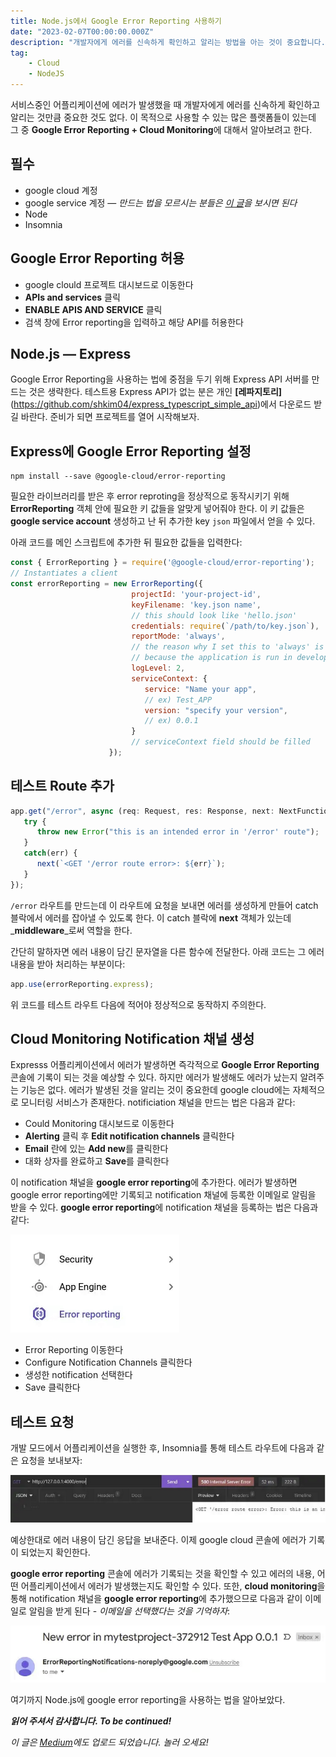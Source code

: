 ```yaml
---
title: Node.js에서 Google Error Reporting 사용하기
date: "2023-02-07T00:00:00.000Z"
description: "개발자에게 에러를 신속하게 확인하고 알리는 방법을 아는 것이 중요합니다. Google Error Reporting을 통해 그 방법을 구현하는 방법을 알아봅니다."
tag: 
    - Cloud
    - NodeJS
---
```


서비스중인 어플리케이션에 에러가 발생했을 때 개발자에게 에러를 신속하게 확인하고 알리는 것만큼 중요한 것도 없다. 이 목적으로 사용할 수 있는 많은 플랫폼들이 있는데 그 중 **Google Error Reporting + Cloud Monitoring**에 대해서 알아보려고 한다.

## 필수
- google cloud 계정
- google service 계정 — _만드는 법을 모르시는 분들은 [이 글](https://shkim04.github.io/nodejs-에서-google-sheet-사용하는법)을 보시면 된다_
- Node
- Insomnia

## Google Error Reporting 허용
- google clould 프로젝트 대시보드로 이동한다
- **APIs and services** 클릭
- **ENABLE APIS AND SERVICE** 클릭
- 검색 창에 Error reporting을 입력하고 해당 API를 허용한다

## Node.js — Express
Google Error Reporting을 사용하는 법에 중점을 두기 위해 Express API 서버를 만드는 것은 생략한다. 테스트용 Express API가 없는 분은 개인 **[레파지토리]**(https://github.com/shkim04/express_typescript_simple_api)에서 다운로드 받길 바란다. 준비가 되면 프로젝트를 열어 시작해보자.

##  Express에 Google Error Reporting 설정
```
npm install --save @google-cloud/error-reporting
```
필요한 라이브러리를 받은 후 error reproting을 정상적으로 동작시키기 위해 **ErrorReporting** 객체 안에 필요한 키 값들을 알맞게 넣어줘야 한다. 이 키 값들은 **google service account** 생성하고 난 뒤 추가한 key `json` 파일에서 얻을 수 있다. 

아래 코드를 메인 스크립트에 추가한 뒤 필요한 값들을 입력한다:

```js
const { ErrorReporting } = require('@google-cloud/error-reporting');
// Instantiates a client
const errorReporting = new ErrorReporting({
                           projectId: 'your-project-id',
                           keyFilename: 'key.json name',
                           // this should look like 'hello.json'
                           credentials: require(`/path/to/key.json`),
                           reportMode: 'always',
                           // the reason why I set this to 'always' is 
                           // because the application is run in development mode
                           logLevel: 2,
                           serviceContext: {
                              service: "Name your app",
                              // ex) Test_APP
                              version: "specify your version",
                              // ex) 0.0.1
                           }
                           // serviceContext field should be filled
                      });
```

## 테스트 Route 추가
```js
app.get("/error", async (req: Request, res: Response, next: NextFunction): Promise<void> => {
   try {
      throw new Error("this is an intended error in '/error' route");
   }
   catch(err) {
      next(`<GET '/error route error>: ${err}`);
   }
});
```
`/error` 라우트를 만드는데 이 라우트에 요청을 보내면 에러를 생성하게 만들어 catch 블락에서 에러를 잡아낼 수 있도록 한다. 이 catch 블락에 **next** 객체가 있는데 _**middleware**_로써 역할을 한다. 

간단히 말하자면 에러 내용이 담긴 문자열을 다른 함수에 전달한다. 아래 코드는 그 에러 내용을 받아 처리하는 부분이다:

```js
app.use(errorReporting.express);
```

위 코드를 테스트 라우트 다음에 적어야 정상적으로 동작하지 주의한다.

## Cloud Monitoring Notification 채널 생성
Expresss 어플리케이션에서 에러가 발생하면 즉각적으로 **Google Error Reporting** 콘솔에 기록이 되는 것을 예상할 수 있다. 하지만 에러가 발생해도 에러가 났는지 알려주는 기능은 없다. 에러가 발생된 것을 알리는 것이 중요한데 google cloud에는 자체적으로 모니터링 서비스가 존재한다. notificiation 채널을 만드는 법은 다음과 같다:

- Could Monitoring 대시보드로 이동한다
- **Alerting** 클릭 후 **Edit notification channels** 클릭한다
- **Email** 란에 있는 **Add new**를 클릭한다
- 대화 상자를 완료하고 **Save**를 클릭한다

이 notification 채널을 **google error reporting**에 추가한다. 에러가 발생하면 google error reporting에만 기록되고 notification 채널에 등록한 이메일로 알림을 받을 수 있다.
**google error reporting**에 notification 채널을 등록하는 법은 다음과 같다:

![error-reporting](../imgs/9/error-reporting.png)

- Error Reporting 이동한다
- Configure Notification Channels 클릭한다
- 생성한 notification 선택한다
- Save 클릭한다

## 테스트 요청
개발 모드에서 어플리케이션을 실행한 후, Insomnia를 통해 테스트 라우트에 다음과 같은 요청을 보내보자:

![insomnia-request](../imgs/9/insomnia-request.png)

예상한대로 에러 내용이 담긴 응답을 보내준다. 이제 google cloud 콘솔에 에러가 기록이 되었는지 확인한다.

**google error reporting** 콘솔에 에러가 기록되는 것을 확인할 수 있고 에러의 내용, 어떤 어플리케이션에서 에러가 발생했는지도 확인할 수 있다. 또한, **cloud monitoring**을 통해 notification 채널을 **google error reporting**에 추가했으므로 다음과 같이 이메일로 알림을 받게 된다 - _이메일을 선택했다는 것을 기억하자_:

![alert-mail](../imgs/9/alert-mail.png)

여기까지 Node.js에 google error reporting을 사용하는 법을 알아보았다.

_**읽어 주셔서 감사합니다. To be continued!**_

_이 글은 [Medium](https://medium.com/@shkim04/how-to-use-google-error-reporting-on-node-js-45b0a6b3054c)에도 업로드 되었습니다._
_놀러 오세요!_